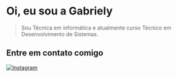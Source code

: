 # Oi, eu sou a Gabriely

> Sou Técnica em informática e atualmente curso Técnico em Desenvolvimento de Sistemas.

## Entre em contato comigo

[![Instagram](https://img.shields.io/badge/Instagram-%23E4405F.svg?style=for-the-badge&logo=Instagram&logoColor=white)](https://www.instagram.com/gabyy.reisz/)

